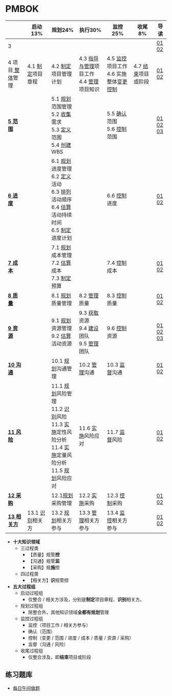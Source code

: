 # PMBOK

|                                                         | 启动13%              | 规划24%                                                      | 执行30%                                                      | 监控25%                                            | 收尾8%                 | 导读                                                         |
| ------------------------------------------------------- | -------------------- | ------------------------------------------------------------ | ------------------------------------------------------------ | -------------------------------------------------- | ---------------------- | ------------------------------------------------------------ |
| 3                                                       |                      |                                                              |                                                              |                                                    |                        | [01](http://auradaisy.mikecrm.com/MvZmldP)<br/>[02](http://auradaisy.mikecrm.com/anuSMbq) |
| 4 项目[ 整体](http://auradaisy.mikecrm.com/GOMiEzv)管理 | 4.1 [制定]()项目章程 | 4.2 [制定]()项目管理计划                                     | 4.3 [指导与管理]()项目工作<br />4.4 [管理]()项目知识         | 4.5 [监控]()项目工作<br />4.6 实施整体[变更控制]() | 4.7 [结束]()项目或阶段 | [01](http://auradaisy.mikecrm.com/1ClKgc0)<br/>[02](http://auradaisy.mikecrm.com/flMPZEU) |
| **[5 范围](http://auradaisy.mikecrm.com/K2zjdtG)**      |                      | 5.1 [规划]()范围管理<br/>5.2 [收集]()需求<br/>5.3 [定义]()范围<br/>5.4 [创建]()WBS |                                                              | 5.5 [确认]()范围<br />5.6 [控制]()范围             |                        | [01](http://auradaisy.mikecrm.com/CYYDATQ)<br/>[02](http://auradaisy.mikecrm.com/bsUvCjY)<br/>[03](http://auradaisy.mikecrm.com/648jhup) |
| **[6 进度](http://auradaisy.mikecrm.com/wNNrV0t)**      |                      | 6.1 [规划]()进度管理<br/>6.2 [定义]()活动<br/>6.3 [排列]()活动顺序<br/>6.4 [估算]()活动持续时间<br/>6.5 [制定]()进度计划 |                                                              | 6.6 [控制]()进度                                   |                        | [01](http://auradaisy.mikecrm.com/cV3Fbg0)<br/>[02](http://auradaisy.mikecrm.com/ATaD7bi) |
| **[7 成本](http://auradaisy.mikecrm.com/8XPINPe)**      |                      | 7.1 [规划]()成本管理<br/>7.2 [估算]()成本<br/>7.3 [制定]()预算 |                                                              | 7.4 [控制]()成本                                   |                        | [01](http://auradaisy.mikecrm.com/CkuPNgp)<br/>[02](http://auradaisy.mikecrm.com/qFf2L65) |
| **[8 质量](http://auradaisy.mikecrm.com/RQqmrcd)**      |                      | 8.1 [规划]()质量管理                                         | 8.2 [管理]()质量                                             | 8.3 [控制]()质量                                   |                        | [01](http://auradaisy.mikecrm.com/ojM6XBN)<br/>[02](http://auradaisy.mikecrm.com/2yi3S1E) |
| **[9 资源](http://auradaisy.mikecrm.com/koIqWEP)**      |                      | 9.1 [规划]()资源管理<br/>9.2 [估算]()活动资源                | 9.3 [获取]()资源<br />9.4 [建设]()团队<br />9.5 [管理]()团队 | 9.6 [控制]()资源                                   |                        | [01](http://auradaisy.mikecrm.com/ddGjQtF)<br/>[02](http://auradaisy.mikecrm.com/QNyxyZP)<br/>[03](http://auradaisy.mikecrm.com/HKnydhP) |
| **[10 沟通](http://auradaisy.mikecrm.com/HgT6DN2)**     |                      | 10.1 [规划]()沟通管理                                        | 10.2 [管理]()沟通                                            | 10.3 [监督]()沟通                                  |                        | [01](http://auradaisy.mikecrm.com/edD50NY)<br/>[02](http://auradaisy.mikecrm.com/eULKzd1) |
| **[11 风险](http://auradaisy.mikecrm.com/sDntADE)**     |                      | 11.1 [规划]()风险管理<br/>11.2 [识别]()风险<br/>11.3 [实施]()定性风险分析<br/>11.4 [实施]()定量风险分析<br/>11.5 [规划]()风险应对 | 11.6 [实施]()风险应对                                        | 11.7 [监督]()风险                                  |                        | [01](http://auradaisy.mikecrm.com/qWhE1YQ)<br/>[02](http://auradaisy.mikecrm.com/kzSTvha) |
| **[12 采购](http://auradaisy.mikecrm.com/SJ2554u)**     |                      | 12.1[规划]()采购管理                                         | 12.2 [实施]()采购                                            | 12.3 [控制]()采购                                  |                        | [01](hhttp://auradaisy.mikecrm.com/VSTG71I)<br/>[02](http://auradaisy.mikecrm.com/GCoXCeQ) |
| **[13 相关方](http://auradaisy.mikecrm.com/q0C6wgm)**   | 13.1 [识别]()相关方  | 13.2 [规划]()相关方参与                                      | 13.3 [管理]()相关方参与                                      | 13.4 [监控]()相关方参与                            |                        | [01](http://auradaisy.mikecrm.com/LImkKW3)<br/>[02](http://auradaisy.mikecrm.com/qo4CTBo) |

- **十大知识领域**
  - 三过程类
    - 【质量】规管**控**
    - 【沟通】规管**监**
    - 【采购】规**施**控
  - 四过程类
    - 【相关方】**识**规管控
- **五大过程组**
  - 启动过程组
    - 仅整合 / 相关方涉及，分别是**制定**项目章程、**识别**相关方。
  - 规划过程组
    - 除整合外，其他知识领域**全都有规划**管理
  - 监控过程组
    - 监控（项目工作 / 相关方参与）
    - 确认（范围）
    - 控制（变更 / 范围 / 进度 / 成本 / 质量 / 资源 / 采购）
    - 监督（沟通 / 风险）
  - 收尾过程组
    - 仅整合涉及，即**结束**项目或阶段

## 练习题库
- [每日午间做题](https://www.kaoshibao.com/select/zxlx/?paperId=523163)

